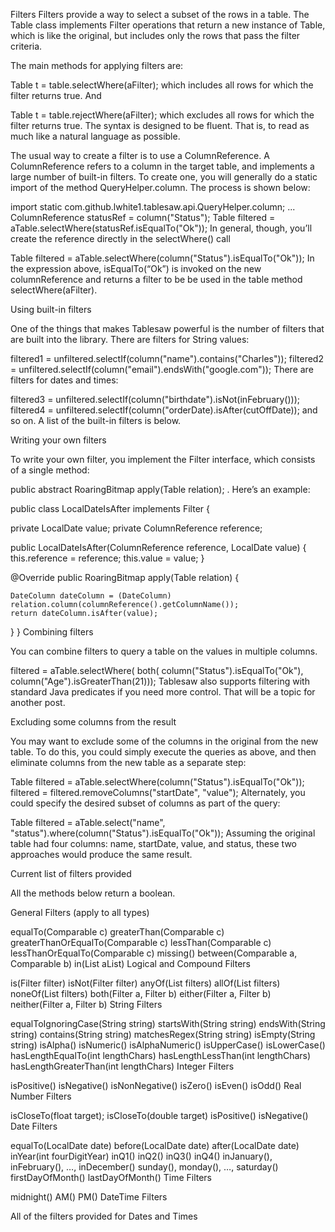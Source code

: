 Filters
Filters provide a way to select a subset of the rows in a table. The Table class implements Filter operations that return a new instance of Table, which is like the original, but includes only the rows that pass the filter criteria.

The main methods for applying filters are:

Table t = table.selectWhere(aFilter);
which includes all rows for which the filter returns true. And

Table t = table.rejectWhere(aFilter);
which excludes all rows for which the filter returns true. The syntax is designed to be fluent. That is, to read as much like a natural language as possible.

The usual way to create a filter is to use a ColumnReference. A ColumnReference refers to a column in the target table, and implements a large number of built-in filters. To create one, you will generally do a static import of the method QueryHelper.column. The process is shown below:

import static com.github.lwhite1.tablesaw.api.QueryHelper.column;
...
ColumnReference statusRef = column("Status");
Table filtered = aTable.selectWhere(statusRef.isEqualTo("Ok"));
In general, though, you’ll create the reference directly in the selectWhere() call

Table filtered = aTable.selectWhere(column("Status").isEqualTo("Ok"));
In the expression above, isEqualTo(“Ok”) is invoked on the new columnReference and returns a filter to be be used in the table method selectWhere(aFilter).

Using built-in filters

One of the things that makes Tablesaw powerful is the number of filters that are built into the library.  There are filters for String values:

filtered1 = unfiltered.selectIf(column("name").contains("Charles"));
filtered2 = unfiltered.selectIf(column("email").endsWith("google.com"));
There are filters for dates and times:

filtered3 = unfiltered.selectIf(column("birthdate").isNot(inFebruary()));
filtered4 = unfiltered.selectIf(column("orderDate).isAfter(cutOffDate));
and so on. A list of the built-in filters is below.

Writing your own filters

To write your own filter, you implement the Filter interface, which consists of a single method:

public abstract RoaringBitmap apply(Table relation);
. Here’s an example:

public class LocalDateIsAfter implements Filter {

  private LocalDate value; 
  private ColumnReference reference;

  public LocalDateIsAfter(ColumnReference reference, LocalDate value) {
    this.reference = reference;
    this.value = value;
  }

  @Override
  public RoaringBitmap apply(Table relation) {

    DateColumn dateColumn = (DateColumn) relation.column(columnReference().getColumnName());
    return dateColumn.isAfter(value);
  }
}
Combining filters

You can combine filters to query a table on the values in multiple columns.

filtered = aTable.selectWhere(
    both(
        column("Status").isEqualTo("Ok"),
        column("Age").isGreaterThan(21)));
Tablesaw also supports filtering with standard Java predicates if you need more control. That will be a topic for another post.

Excluding some columns from the result

You may want to exclude some of the columns in the original from the new table. To do this, you could simply execute the queries as above, and then eliminate columns from the new table as a separate step:

Table filtered = aTable.selectWhere(column("Status").isEqualTo("Ok"));
filtered = filtered.removeColumns("startDate", "value");
Alternately, you could specify the desired subset of columns as part of the query:

Table filtered = aTable.select("name", "status").where(column("Status").isEqualTo("Ok"));
Assuming the original table had four columns: name, startDate, value, and status, these two approaches would produce the same result.

Current list of filters provided

All the methods below return a boolean.

General Filters (apply to all types)

equalTo(Comparable c)
greaterThan(Comparable c)
greaterThanOrEqualTo(Comparable c)
lessThan(Comparable c)
lessThanOrEqualTo(Comparable c)
missing()
between(Comparable a, Comparable b)
in(List aList)
Logical and Compound Filters

is(Filter filter)
isNot(Filter filter)
anyOf(List filters)
allOf(List filters)
noneOf(List filters)
both(Filter a, Filter b)
either(Filter a, Filter b)
neither(Filter a, Filter b)
String Filters

equalToIgnoringCase(String string)
startsWith(String string)
endsWith(String string)
contains(String string)
matchesRegex(String string)
isEmpty(String string)
isAlpha()
isNumeric()
isAlphaNumeric()
isUpperCase()
isLowerCase()
hasLengthEqualTo(int lengthChars)
hasLengthLessThan(int lengthChars)
hasLengthGreaterThan(int lengthChars)
Integer Filters

isPositive()
isNegative()
isNonNegative()
isZero()
isEven()
isOdd()
Real Number Filters

isCloseTo(float target);
isCloseTo(double target)
isPositive()
isNegative()
Date Filters

equalTo(LocalDate date)
before(LocalDate date)
after(LocalDate date)
inYear(int fourDigitYear)
inQ1()
inQ2()
inQ3()
inQ4()
inJanuary(), inFebruary(), …, inDecember()
sunday(), monday(), …, saturday()
firstDayOfMonth()
lastDayOfMonth()
Time Filters

midnight()
AM()
PM()
DateTime Filters

All of the filters provided for Dates and Times